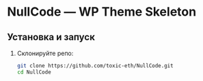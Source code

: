 # NullCode — WP Theme Skeleton

## Установка и запуск

1. Склонируйте репо:
   ```bash
   git clone https://github.com/toxic-eth/NullCode.git
   cd NullCode
